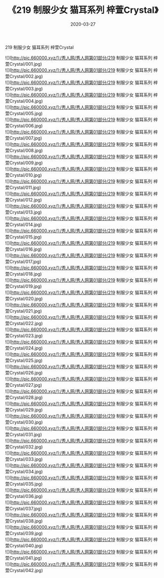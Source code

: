 ﻿---
layout: post
title:  《219 制服少女 猫耳系列 梓萱Crystal》
date:   2020-03-27
img: http://pic.660000.xyz/1:/秀人网/秀人网第01部分/219 制服少女 猫耳系列 梓萱Crystal/000.jpg
categories: [美女, 清纯, 唯美]
---

219 制服少女 猫耳系列 梓萱Crystal

  ![](http://pic.660000.xyz/1:/秀人网/秀人网第01部分/219 制服少女 猫耳系列 梓萱Crystal/001.jpg) <br> ![](http://pic.660000.xyz/1:/秀人网/秀人网第01部分/219 制服少女 猫耳系列 梓萱Crystal/002.jpg) <br> ![](http://pic.660000.xyz/1:/秀人网/秀人网第01部分/219 制服少女 猫耳系列 梓萱Crystal/003.jpg) <br> ![](http://pic.660000.xyz/1:/秀人网/秀人网第01部分/219 制服少女 猫耳系列 梓萱Crystal/004.jpg) <br> ![](http://pic.660000.xyz/1:/秀人网/秀人网第01部分/219 制服少女 猫耳系列 梓萱Crystal/005.jpg) <br> ![](http://pic.660000.xyz/1:/秀人网/秀人网第01部分/219 制服少女 猫耳系列 梓萱Crystal/006.jpg) <br> ![](http://pic.660000.xyz/1:/秀人网/秀人网第01部分/219 制服少女 猫耳系列 梓萱Crystal/007.jpg) <br> ![](http://pic.660000.xyz/1:/秀人网/秀人网第01部分/219 制服少女 猫耳系列 梓萱Crystal/008.jpg) <br> ![](http://pic.660000.xyz/1:/秀人网/秀人网第01部分/219 制服少女 猫耳系列 梓萱Crystal/009.jpg) <br> ![](http://pic.660000.xyz/1:/秀人网/秀人网第01部分/219 制服少女 猫耳系列 梓萱Crystal/010.jpg) <br> ![](http://pic.660000.xyz/1:/秀人网/秀人网第01部分/219 制服少女 猫耳系列 梓萱Crystal/011.jpg) <br> ![](http://pic.660000.xyz/1:/秀人网/秀人网第01部分/219 制服少女 猫耳系列 梓萱Crystal/012.jpg) <br> ![](http://pic.660000.xyz/1:/秀人网/秀人网第01部分/219 制服少女 猫耳系列 梓萱Crystal/013.jpg) <br> ![](http://pic.660000.xyz/1:/秀人网/秀人网第01部分/219 制服少女 猫耳系列 梓萱Crystal/014.jpg) <br> ![](http://pic.660000.xyz/1:/秀人网/秀人网第01部分/219 制服少女 猫耳系列 梓萱Crystal/015.jpg) <br> ![](http://pic.660000.xyz/1:/秀人网/秀人网第01部分/219 制服少女 猫耳系列 梓萱Crystal/016.jpg) <br> ![](http://pic.660000.xyz/1:/秀人网/秀人网第01部分/219 制服少女 猫耳系列 梓萱Crystal/017.jpg) <br> ![](http://pic.660000.xyz/1:/秀人网/秀人网第01部分/219 制服少女 猫耳系列 梓萱Crystal/018.jpg) <br> ![](http://pic.660000.xyz/1:/秀人网/秀人网第01部分/219 制服少女 猫耳系列 梓萱Crystal/019.jpg) <br> ![](http://pic.660000.xyz/1:/秀人网/秀人网第01部分/219 制服少女 猫耳系列 梓萱Crystal/020.jpg) <br> ![](http://pic.660000.xyz/1:/秀人网/秀人网第01部分/219 制服少女 猫耳系列 梓萱Crystal/021.jpg) <br> ![](http://pic.660000.xyz/1:/秀人网/秀人网第01部分/219 制服少女 猫耳系列 梓萱Crystal/022.jpg) <br> ![](http://pic.660000.xyz/1:/秀人网/秀人网第01部分/219 制服少女 猫耳系列 梓萱Crystal/023.jpg) <br> ![](http://pic.660000.xyz/1:/秀人网/秀人网第01部分/219 制服少女 猫耳系列 梓萱Crystal/024.jpg) <br> ![](http://pic.660000.xyz/1:/秀人网/秀人网第01部分/219 制服少女 猫耳系列 梓萱Crystal/025.jpg) <br> ![](http://pic.660000.xyz/1:/秀人网/秀人网第01部分/219 制服少女 猫耳系列 梓萱Crystal/026.jpg) <br> ![](http://pic.660000.xyz/1:/秀人网/秀人网第01部分/219 制服少女 猫耳系列 梓萱Crystal/027.jpg) <br> ![](http://pic.660000.xyz/1:/秀人网/秀人网第01部分/219 制服少女 猫耳系列 梓萱Crystal/028.jpg) <br> ![](http://pic.660000.xyz/1:/秀人网/秀人网第01部分/219 制服少女 猫耳系列 梓萱Crystal/029.jpg) <br> ![](http://pic.660000.xyz/1:/秀人网/秀人网第01部分/219 制服少女 猫耳系列 梓萱Crystal/030.jpg) <br> ![](http://pic.660000.xyz/1:/秀人网/秀人网第01部分/219 制服少女 猫耳系列 梓萱Crystal/031.jpg) <br> ![](http://pic.660000.xyz/1:/秀人网/秀人网第01部分/219 制服少女 猫耳系列 梓萱Crystal/032.jpg) <br> ![](http://pic.660000.xyz/1:/秀人网/秀人网第01部分/219 制服少女 猫耳系列 梓萱Crystal/033.jpg) <br> ![](http://pic.660000.xyz/1:/秀人网/秀人网第01部分/219 制服少女 猫耳系列 梓萱Crystal/034.jpg) <br> ![](http://pic.660000.xyz/1:/秀人网/秀人网第01部分/219 制服少女 猫耳系列 梓萱Crystal/035.jpg) <br> ![](http://pic.660000.xyz/1:/秀人网/秀人网第01部分/219 制服少女 猫耳系列 梓萱Crystal/036.jpg) <br> ![](http://pic.660000.xyz/1:/秀人网/秀人网第01部分/219 制服少女 猫耳系列 梓萱Crystal/037.jpg) <br> ![](http://pic.660000.xyz/1:/秀人网/秀人网第01部分/219 制服少女 猫耳系列 梓萱Crystal/038.jpg) <br> ![](http://pic.660000.xyz/1:/秀人网/秀人网第01部分/219 制服少女 猫耳系列 梓萱Crystal/039.jpg) <br> ![](http://pic.660000.xyz/1:/秀人网/秀人网第01部分/219 制服少女 猫耳系列 梓萱Crystal/040.jpg) <br> ![](http://pic.660000.xyz/1:/秀人网/秀人网第01部分/219 制服少女 猫耳系列 梓萱Crystal/041.jpg) <br> ![](http://pic.660000.xyz/1:/秀人网/秀人网第01部分/219 制服少女 猫耳系列 梓萱Crystal/042.jpg) <br>